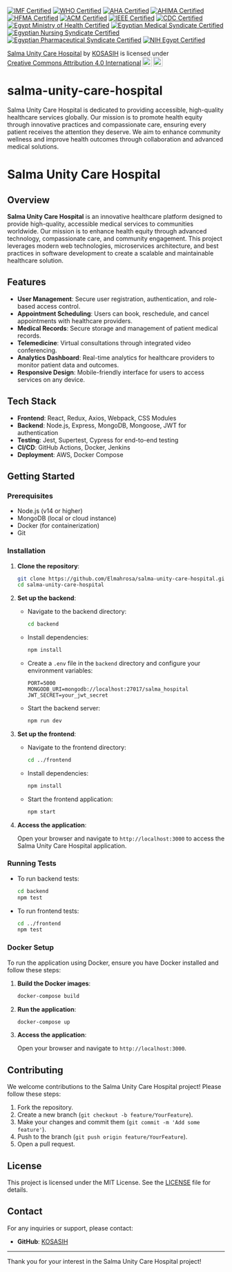 [![IMF Certified](https://img.shields.io/badge/IMF-Certified-007bff.svg)](https://www.imf.org/en/Data)  [![WHO Certified](https://img.shields.io/badge/WHO-Certified-28a745.svg)](https://www.who.int/)  [![AHA Certified](https://img.shields.io/badge/AHA-Certified-d9534f.svg)](https://www.heart.org/)  [![AHIMA Certified](https://img.shields.io/badge/AHIMA-Certified-ff5733.svg)](https://www.ahima.org/)  [![HFMA Certified](https://img.shields.io/badge/HFMA-Certified-5bc0de.svg)](https://www.hfma.org/)  [![ACM Certified](https://img.shields.io/badge/ACM-Certified-6f42c1.svg)](https://www.acm.org/)  [![IEEE Certified](https://img.shields.io/badge/IEEE-Certified-ffcc00.svg)](https://www.ieee.org/)  [![CDC Certified](https://img.shields.io/badge/CDC-Certified-ffcc00.svg)](https://www.cdc.gov/)  [![Egypt Ministry of Health Certified](https://img.shields.io/badge/Egypt%20Ministry%20of%20Health-Certified-007bff.svg)](http://www.mohp.gov.eg/)  [![Egyptian Medical Syndicate Certified](https://img.shields.io/badge/Egyptian%20Medical%20Syndicate-Certified-28a745.svg)](http://www.ems.org.eg/)  [![Egyptian Nursing Syndicate Certified](https://img.shields.io/badge/Egyptian%20Nursing%20Syndicate-Certified-d9534f.svg)](http://www.ens.org.eg/)  [![Egyptian Pharmaceutical Syndicate Certified](https://img.shields.io/badge/Egyptian%20Pharmaceutical%20Syndicate-Certified-ffcc00.svg)](http://www.eps.org.eg/)  [![NIH Egypt Certified](https://img.shields.io/badge/NIH%20Egypt-Certified-6f42c1.svg)](http://www.nih.gov.eg/)  

<p xmlns:cc="http://creativecommons.org/ns#" xmlns:dct="http://purl.org/dc/terms/"><a property="dct:title" rel="cc:attributionURL" href="https://github.com/Elmahrosa/salma-unity-care-hospital">Salma Unity Care Hospital</a> by <a rel="cc:attributionURL dct:creator" property="cc:attributionName" href="https://www.linkedin.com/in/kosasih-81b46b5a">KOSASIH</a> is licensed under <a href="https://creativecommons.org/licenses/by/4.0/?ref=chooser-v1" target="_blank" rel="license noopener noreferrer" style="display:inline-block;">Creative Commons Attribution 4.0 International<img style="height:22px!important;margin-left:3px;vertical-align:text-bottom;" src="https://mirrors.creativecommons.org/presskit/icons/cc.svg?ref=chooser-v1" alt=""><img style="height:22px!important;margin-left:3px;vertical-align:text-bottom;" src="https://mirrors.creativecommons.org/presskit/icons/by.svg?ref=chooser-v1" alt=""></a></p>

# salma-unity-care-hospital
Salma Unity Care Hospital is dedicated to providing accessible, high-quality healthcare services globally. Our mission is to promote health equity through innovative practices and compassionate care, ensuring every patient receives the attention they deserve. We aim to enhance community wellness and improve health outcomes through collaboration and advanced medical solutions.

# Salma Unity Care Hospital

## Overview

**Salma Unity Care Hospital** is an innovative healthcare platform designed to provide high-quality, accessible medical services to communities worldwide. Our mission is to enhance health equity through advanced technology, compassionate care, and community engagement. This project leverages modern web technologies, microservices architecture, and best practices in software development to create a scalable and maintainable healthcare solution.

## Features

- **User Management**: Secure user registration, authentication, and role-based access control.
- **Appointment Scheduling**: Users can book, reschedule, and cancel appointments with healthcare providers.
- **Medical Records**: Secure storage and management of patient medical records.
- **Telemedicine**: Virtual consultations through integrated video conferencing.
- **Analytics Dashboard**: Real-time analytics for healthcare providers to monitor patient data and outcomes.
- **Responsive Design**: Mobile-friendly interface for users to access services on any device.

## Tech Stack

- **Frontend**: React, Redux, Axios, Webpack, CSS Modules
- **Backend**: Node.js, Express, MongoDB, Mongoose, JWT for authentication
- **Testing**: Jest, Supertest, Cypress for end-to-end testing
- **CI/CD**: GitHub Actions, Docker, Jenkins
- **Deployment**: AWS, Docker Compose

## Getting Started

### Prerequisites

- Node.js (v14 or higher)
- MongoDB (local or cloud instance)
- Docker (for containerization)
- Git

### Installation

1. **Clone the repository**:

   ```bash
   git clone https://github.com/Elmahrosa/salma-unity-care-hospital.git
   cd salma-unity-care-hospital
   ```

2. **Set up the backend**:

   - Navigate to the backend directory:

     ```bash
     cd backend
     ```

   - Install dependencies:

     ```bash
     npm install
     ```

   - Create a `.env` file in the `backend` directory and configure your environment variables:

     ```plaintext
     PORT=5000
     MONGODB_URI=mongodb://localhost:27017/salma_hospital
     JWT_SECRET=your_jwt_secret
     ```

   - Start the backend server:

     ```bash
     npm run dev
     ```

3. **Set up the frontend**:

   - Navigate to the frontend directory:

     ```bash
     cd ../frontend
     ```

   - Install dependencies:

     ```bash
     npm install
     ```

   - Start the frontend application:

     ```bash
     npm start
     ```

4. **Access the application**:

   Open your browser and navigate to `http://localhost:3000` to access the Salma Unity Care Hospital application.

### Running Tests

- To run backend tests:

  ```bash
  cd backend
  npm test
  ```

- To run frontend tests:

  ```bash
  cd ../frontend
  npm test
  ```

### Docker Setup

To run the application using Docker, ensure you have Docker installed and follow these steps:

1. **Build the Docker images**:

   ```bash
   docker-compose build
   ```

2. **Run the application**:

   ```bash
   docker-compose up
   ```

3. **Access the application**:

   Open your browser and navigate to `http://localhost:3000`.

## Contributing

We welcome contributions to the Salma Unity Care Hospital project! Please follow these steps:

1. Fork the repository.
2. Create a new branch (`git checkout -b feature/YourFeature`).
3. Make your changes and commit them (`git commit -m 'Add some feature'`).
4. Push to the branch (`git push origin feature/YourFeature`).
5. Open a pull request.

## License

This project is licensed under the MIT License. See the [LICENSE](LICENSE) file for details.

## Contact

For any inquiries or support, please contact:

- **GitHub**: [KOSASIH](https://github.com/KOSASIH)

---

Thank you for your interest in the Salma Unity Care Hospital project!

